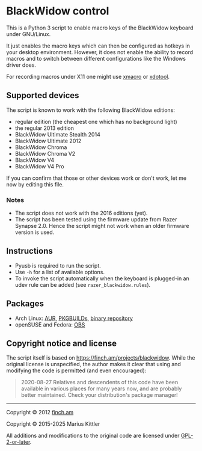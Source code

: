 # BlackWidow control
This is a Python 3 script to enable macro keys of the BlackWidow keyboard under GNU/Linux.

It just enables the macro keys which can then be configured as hotkeys in your desktop environment.
However, it does not enable the ability to record macros and to switch between different configurations
like the Windows driver does.

For recording macros under X11 one might use [xmacro](http://download.sarine.nl/xmacro/Description.html)
or [xdotool](http://www.semicomplete.com/projects/xdotool/).

## Supported devices
The script is known to work with the following BlackWidow editions:
- regular edition (the cheapest one which has no background light)
- the regular 2013 edition
- BlackWidow Ultimate Stealth 2014
- BlackWidow Ultimate 2012
- BlackWidow Chroma
- BlackWidow Chroma V2
- BlackWidow V4
- BlackWidow V4 Pro

If you can confirm that those or other devices work or don't work, let me now by editing this file.

### Notes
- The script does not work with the 2016 editions (yet).
- The script has been tested using the firmware update from Razer Synapse 2.0.
  Hence the script might not work when an older firmware version is used.

## Instructions
- Pyusb is required to run the script.
- Use ```-h``` for a list of available options.
- To invoke the script automatically when the keyboard is plugged-in an udev
  rule can be added (see ```razer_blackwidow.rules```).

## Packages
- Arch Linux: [AUR](https://aur.archlinux.org/packages/blackwidowcontrol),
  [PKGBUILDs](https://github.com/Martchus/PKGBUILDs), [binary repository](https://martchus.dyn.f3l.de/repo/arch/ownstuff)
- openSUSE and Fedora:
  [OBS](https://software.opensuse.org//download.html?project=home%3Amkittler&package=blackwidowcontrol)

## Copyright notice and license
The script itself is based on https://finch.am/projects/blackwidow. While the
original license is unspecified, the author makes it clear that using and
modifying the code is permitted (and even encouraged):

> 2020-08-27 Relatives and descendents of this code have been available in
various places for many years now, and are probably better maintained. Check
your distribution's package manager!

---

Copyright © 2012 [finch.am](https://finch.am)

Copyright © 2015-2025 Marius Kittler

All additions and modifications to the original code are licensed under
[GPL-2-or-later](LICENSE).
